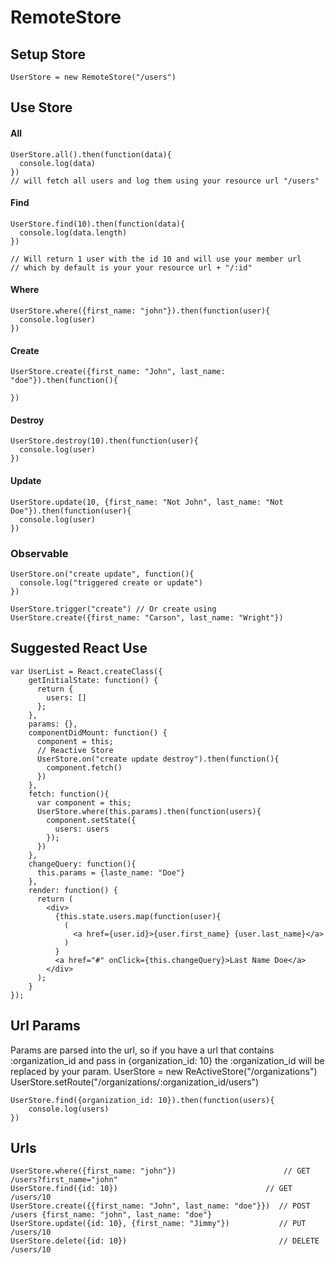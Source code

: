 # RemoteStore
## Setup Store
    UserStore = new RemoteStore("/users")

## Use Store
#### All
    UserStore.all().then(function(data){
      console.log(data)
    })
    // will fetch all users and log them using your resource url "/users"

#### Find    
    UserStore.find(10).then(function(data){
      console.log(data.length)
    })

    // Will return 1 user with the id 10 and will use your member url 
    // which by default is your your resource url + "/:id"

#### Where
    UserStore.where({first_name: "john"}).then(function(user){
      console.log(user)
    })

#### Create
    UserStore.create({first_name: "John", last_name: "doe"}).then(function(){

    })

#### Destroy
    UserStore.destroy(10).then(function(user){
      console.log(user)
    })
    
#### Update
    UserStore.update(10, {first_name: "Not John", last_name: "Not Doe"}).then(function(user){
      console.log(user)
    })

### Observable
    UserStore.on("create update", function(){
      console.log("triggered create or update")
    })
    
    UserStore.trigger("create") // Or create using UserStore.create({first_name: "Carson", last_name: "Wright"})
    
## Suggested React Use
    var UserList = React.createClass({
        getInitialState: function() {
          return {
            users: []
          };
        },
        params: {},
        componentDidMount: function() {
          component = this;
          // Reactive Store
          UserStore.on("create update destroy").then(function(){
            component.fetch()
          })
        },
        fetch: function(){
          var component = this;
          UserStore.where(this.params).then(function(users){
            component.setState({
              users: users
            });
          })
        },
        changeQuery: function(){
          this.params = {laste_name: "Doe"}
        },
        render: function() {
          return (
            <div>
              {this.state.users.map(function(user){
                (
                  <a href={user.id}>{user.first_name} {user.last_name}</a>
                )
              }
              <a href="#" onClick={this.changeQuery}>Last Name Doe</a>
            </div>
          );
        }
    });

## Url Params
Params are parsed into the url, so if you have a url that contains :organization_id and pass in {organization_id: 10}
the :organization_id will be replaced by your param.
    UserStore = new ReActiveStore("/organizations")
    UserStore.setRoute("/organizations/:organization_id/users")
    
    UserStore.find({organization_id: 10}).then(function(users){
        console.log(users)
    })

## Urls
    UserStore.where({first_name: "john"})                        // GET      /users?first_name="john"
    UserStore.find({id: 10})                                 // GET      /users/10
    UserStore.create({{first_name: "John", last_name: "doe"}})  // POST     /users {first_name: "john", last_name: "doe"}
    UserStore.update({id: 10}, {first_name: "Jimmy"})           // PUT      /users/10
    UserStore.delete({id: 10})                                  // DELETE   /users/10
        
